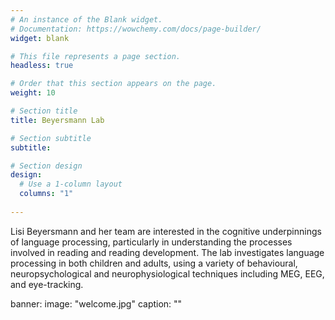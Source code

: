 ```yaml
---
# An instance of the Blank widget.
# Documentation: https://wowchemy.com/docs/page-builder/
widget: blank

# This file represents a page section.
headless: true

# Order that this section appears on the page.
weight: 10

# Section title
title: Beyersmann Lab

# Section subtitle
subtitle:

# Section design
design:
  # Use a 1-column layout
  columns: "1"
    
---
```


Lisi Beyersmann and her team are interested in the cognitive underpinnings of language processing, particularly in understanding the processes involved in reading and reading development. The lab investigates language processing in both children and adults, using a variety of behavioural, neuropsychological and neurophysiological techniques including MEG, EEG, and eye-tracking.

banner:
  image: "welcome.jpg"
  caption: ""
